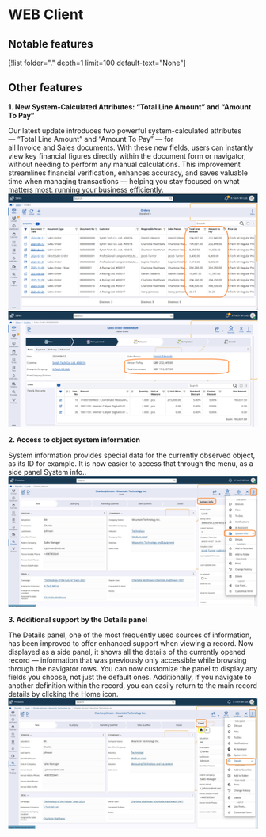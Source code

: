 # WEB Client
## Notable features

[!list folder="." depth=1 limit=100 default-text="None"]

## Other features
**1. New System-Calculated Attributes: “Total Line Amount” and “Amount To Pay”**

Our latest update introduces two powerful system-calculated attributes — “Total Line Amount” and “Amount To Pay” — for all Invoice and Sales documents.
With these new fields, users can instantly view key financial figures directly within the document form or navigator, without needing to perform any manual calculations.
This improvement streamlines financial verification, enhances accuracy, and saves valuable time when managing transactions — helping you stay focused on what matters most: running your business efficiently.
![picture](pictures/pic1.png)
![picture](pictures/pic2.png)

**2. Access to object system information**

System information provides special data for the currently observed object, as its ID for example. It is now easier to access that through the menu, as a side panel System info..
![picture](pictures/system_info_panel.png)

**3. Additional support by the Details panel**

The Details panel, one of the most frequently used sources of information, has been improved to offer enhanced support when viewing a record.
Now displayed as a side panel, it shows all the details of the currently opened record — information that was previously only accessible while browsing through the navigator rows.
You can now customize the panel to display any fields you choose, not just the default ones.
Additionally, if you navigate to another definition within the record, you can easily return to the main record details by clicking the Home icon.
![picture](pictures/details-panel.png)
